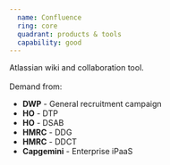 ```yaml
---
  name: Confluence
  ring: core
  quadrant: products & tools
  capability: good
---
```

Atlassian wiki and collaboration tool.
<br/><br/>Demand from: <ul><li><strong>DWP</strong> - General recruitment campaign</li><li><strong>HO</strong> - DTP</li><li><strong>HO</strong> - DSAB</li><li><strong>HMRC</strong> - DDG</li><li><strong>HMRC</strong> - DDCT</li><li><strong>Capgemini</strong> - Enterprise iPaaS</li></ul> 
